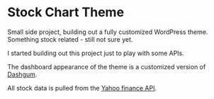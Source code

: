 # Stock Chart Theme
Small side project, building out a fully customized WordPress theme. Something stock related - still not sure yet.

I started building out this project just to play with some APIs.

The dashboard appearance of the theme is a customized version of [Dashgum](https://github.com/esironal/dashgum-template).

All stock data is pulled from the [Yahoo finance API](https://code.google.com/p/yahoo-finance-managed/wiki/YahooFinanceAPIs).